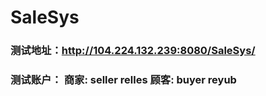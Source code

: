 # SaleSys

### 测试地址：http://104.224.132.239:8080/SaleSys/
### 测试账户： 商家: seller relles 顾客: buyer reyub
